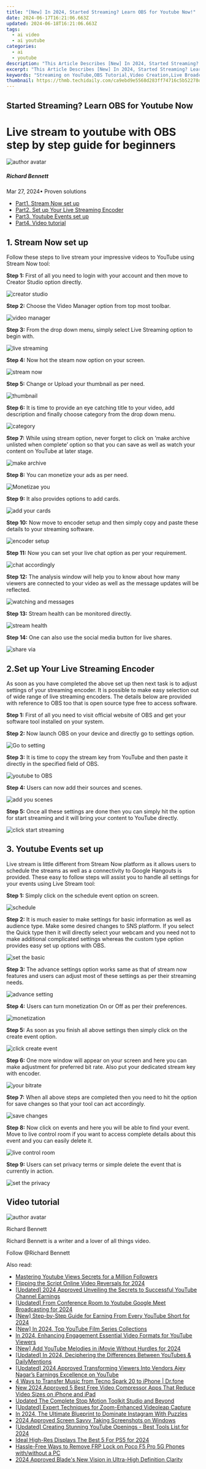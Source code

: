 ```yaml
---
title: "[New] In 2024, Started Streaming? Learn OBS for Youtube Now!"
date: 2024-06-17T16:21:06.663Z
updated: 2024-06-18T16:21:06.663Z
tags:
  - ai video
  - ai youtube
categories:
  - ai
  - youtube
description: "This Article Describes [New] In 2024, Started Streaming? Learn OBS for Youtube Now!"
excerpt: "This Article Describes [New] In 2024, Started Streaming? Learn OBS for Youtube Now!"
keywords: "Streaming on YouTube,OBS Tutorial,Video Creation,Live Broadcast,YouTube Streams,Learning OBS,OBS Guide Youtube"
thumbnail: https://thmb.techidaily.com/ca9ebd9e5568d283ff74716c5b52278ddfb01bff412fbb14fb93882fc8d1dc09.jpg
---
```


## Started Streaming? Learn OBS for Youtube Now

# Live stream to youtube with OBS step by step guide for beginners

![author avatar](https://images.wondershare.com/filmora/article-images/richard-bennett.jpg)

##### Richard Bennett

 Mar 27, 2024• Proven solutions

* [Part1\. Stream Now set up](#part1)
* [Part2. Set up Your Live Streaming Encoder](#part2)
* [Part3\. Youtube Events set up](#part3)
* [Part4\. Video tutorial](#part4)

## 1\. Stream Now set up

Follow these steps to live stream your impressive videos to YouTube using Stream Now tool:

**Step 1:** First of all you need to login with your account and then move to Creator Studio option directly.

![creator studio](https://images.wondershare.com/filmora/article-images/creator-studio.jpg)

**Step 2:** Choose the Video Manager option from top most toolbar.

![video manager](https://images.wondershare.com/filmora/article-images/video-manager.jpg)

**Step 3:** From the drop down menu, simply select Live Streaming option to begin with.

![live streaming](https://images.wondershare.com/filmora/article-images/live-streaming.jpg)

**Step 4:** Now hot the steam now option on your screen.

![stream now](https://images.wondershare.com/filmora/article-images/stream-now.jpg)

**Step 5:** Change or Upload your thumbnail as per need.

![thumbnail](https://images.wondershare.com/filmora/article-images/thumbnail.jpg)

**Step 6:** It is time to provide an eye catching title to your video, add description and finally choose category from the drop down menu.

![category](https://images.wondershare.com/filmora/article-images/category.jpg)

**Step 7:** While using stream option, never forget to click on ‘make archive unlisted when complete’ option so that you can save as well as watch your content on YouTube at later stage.

![make archive](https://images.wondershare.com/filmora/article-images/make-archive.jpg)

**Step 8:** You can monetize your ads as per need.

![Monetizae you](https://images.wondershare.com/filmora/article-images/monetizae-you.jpg)

**Step 9:** It also provides options to add cards.

![add your cards](https://images.wondershare.com/filmora/article-images/add-your-cards.jpg)

**Step 10:** Now move to encoder setup and then simply copy and paste these details to your streaming software.

![encoder setup](https://images.wondershare.com/filmora/article-images/encoder-setup.jpg)

**Step 11:** Now you can set your live chat option as per your requirement.

![chat accordingly](https://images.wondershare.com/filmora/article-images/chat-accordingly.jpg)

**Step 12:** The analysis window will help you to know about how many viewers are connected to your video as well as the message updates will be reflected.

![watching and messages](https://images.wondershare.com/filmora/article-images/watching-and-messages.jpg)

**Step 13:** Stream health can be monitored directly.

![stream health](https://images.wondershare.com/filmora/article-images/stream-health.jpg)

**Step 14:** One can also use the social media button for live shares.

![share via](https://images.wondershare.com/filmora/article-images/share-via.jpg)

## 2.Set up Your Live Streaming Encoder

As soon as you have completed the above set up then next task is to adjust settings of your streaming encoder. It is possible to make easy selection out of wide range of live streaming encoders. The details below are provided with reference to OBS too that is open source type free to access software.

**Step 1:** First of all you need to visit official website of OBS and get your software tool installed on your system.

**Step 2:** Now launch OBS on your device and directly go to settings option.

![Go to setting](https://images.wondershare.com/filmora/article-images/go-to-setting.jpg)

**Step 3:** It is time to copy the stream key from YouTube and then paste it directly in the specified field of OBS.

![youtube to OBS](https://images.wondershare.com/filmora/article-images/youtube-to-obs.jpg)

**Step 4:** Users can now add their sources and scenes.

![add you scenes](https://images.wondershare.com/filmora/article-images/add-you-scenes.jpg)

**Step 5:** Once all these settings are done then you can simply hit the option for start streaming and it will bring your content to YouTube directly.

![click start streaming](https://images.wondershare.com/filmora/article-images/click-start-streaming.jpg)

## 3\. Youtube Events set up

Live stream is little different from Stream Now platform as it allows users to schedule the streams as well as a connectivity to Google Hangouts is provided. These easy to follow steps will assist you to handle all settings for your events using Live Stream tool:

**Step 1:** Simply click on the schedule event option on screen.

![schedule](https://images.wondershare.com/filmora/article-images/schedule.jpg)

**Step 2:** It is much easier to make settings for basic information as well as audience type. Make some desired changes to SNS platform. If you select the Quick type then it will directly select your webcam and you need not to make additional complicated settings whereas the custom type option provides easy set up options with OBS.

![set the basic](https://images.wondershare.com/filmora/article-images/set-the-basic.jpg)

**Step 3:** The advance settings option works same as that of stream now features and users can adjust most of these settings as per their streaming needs.

![advance setting](https://images.wondershare.com/filmora/article-images/advance-setting.jpg)

**Step 4:** Users can turn monetization On or Off as per their preferences.

![monetization](https://images.wondershare.com/filmora/article-images/monetization.jpg)

**Step 5:** As soon as you finish all above settings then simply click on the create event option.

![click create event](https://images.wondershare.com/filmora/article-images/click-create-event.jpg)

**Step 6:** One more window will appear on your screen and here you can make adjustment for preferred bit rate. Also put your dedicated stream key with encoder.

![your bitrate](https://images.wondershare.com/filmora/article-images/your-bitrate.jpg)

**Step 7:** When all above steps are completed then you need to hit the option for save changes so that your tool can act accordingly.

![save changes](https://images.wondershare.com/filmora/article-images/save-changes.jpg)

**Step 8:** Now click on events and here you will be able to find your event. Move to live control room if you want to access complete details about this event and you can easily delete it.

![live control room](https://images.wondershare.com/filmora/article-images/live-control-room.jpg)

**Step 9:** Users can set privacy terms or simple delete the event that is currently in action.

![set the privacy](https://images.wondershare.com/filmora/article-images/set-the-privacy.jpg)

## Video tutorial

![author avatar](https://images.wondershare.com/filmora/article-images/richard-bennett.jpg)

Richard Bennett

Richard Bennett is a writer and a lover of all things video.

Follow @Richard Bennett


<ins class="adsbygoogle"
     style="display:block"
     data-ad-format="autorelaxed"
     data-ad-client="ca-pub-7571918770474297"
     data-ad-slot="1223367746"></ins>



<ins class="adsbygoogle"
     style="display:block"
     data-ad-client="ca-pub-7571918770474297"
     data-ad-slot="8358498916"
     data-ad-format="auto"
     data-full-width-responsive="true"></ins>

<span class="atpl-alsoreadstyle">Also read:</span>
<div><ul>
<li><a href="https://youtube-docs.techidaily.com/ring-youtube-views-secrets-for-a-million-followers/"><u>Mastering Youtube Views  Secrets for a Million Followers</u></a></li>
<li><a href="https://youtube-docs.techidaily.com/ing-the-script-online-video-reversals-for-2024/"><u>Flipping the Script  Online Video Reversals for 2024</u></a></li>
<li><a href="https://youtube-docs.techidaily.com/ed-2024-approved-unveiling-the-secrets-to-successful-youtube-channel-earnings/"><u>[Updated] 2024 Approved  Unveiling the Secrets to Successful YouTube Channel Earnings</u></a></li>
<li><a href="https://youtube-docs.techidaily.com/ed-from-conference-room-to-youtube-google-meet-broadcasting-for-2024/"><u>[Updated] From Conference Room to Youtube  Google Meet Broadcasting for 2024</u></a></li>
<li><a href="https://youtube-docs.techidaily.com/tep-by-step-guide-for-earning-from-every-youtube-short-for-2024/"><u>[New] Step-by-Step Guide for Earning From Every YouTube Short for 2024</u></a></li>
<li><a href="https://youtube-docs.techidaily.com/n-2024-top-youtube-film-series-collections/"><u>[New] In 2024, Top YouTube Film Series Collections</u></a></li>
<li><a href="https://youtube-docs.techidaily.com/24-enhancing-engagement-essential-video-formats-for-youtube-viewers/"><u>In 2024, Enhancing Engagement  Essential Video Formats for YouTube Viewers</u></a></li>
<li><a href="https://youtube-docs.techidaily.com/dd-youtube-melodies-in-imovie-without-hurdles-for-2024/"><u>[New] Add YouTube Melodies in iMovie Without Hurdles for 2024</u></a></li>
<li><a href="https://youtube-docs.techidaily.com/ed-in-2024-deciphering-the-differences-between-youtubes-and-dailymentions/"><u>[Updated] In 2024, Deciphering the Differences Between YouTubes & DailyMentions</u></a></li>
<li><a href="https://youtube-docs.techidaily.com/ed-2024-approved-transforming-viewers-into-vendors-ajey-nagars-earnings-excellence-on-youtube/"><u>[Updated] 2024 Approved  Transforming Viewers Into Vendors  Ajey Nagar’s Earnings Excellence on YouTube</u></a></li>
<li><a href="https://blog-min.techidaily.com/4-ways-to-transfer-music-from-tecno-spark-20-to-iphone-drfone-by-drfone-transfer-from-android-transfer-from-android/"><u>4 Ways to Transfer Music from Tecno Spark 20 to iPhone | Dr.fone</u></a></li>
<li><a href="https://video-content-creator.techidaily.com/new-2024-approved-5-best-free-video-compressor-apps-that-reduce-video-sizes-on-iphone-and-ipad/"><u>New 2024 Approved 5 Best Free Video Compressor Apps That Reduce Video Sizes on iPhone and iPad</u></a></li>
<li><a href="https://ai-video-tools.techidaily.com/updated-the-complete-stop-motion-toolkit-studio-and-beyond/"><u>Updated The Complete Stop Motion Toolkit Studio and Beyond</u></a></li>
<li><a href="https://some-knowledge.techidaily.com/updated-expert-techniques-for-zoom-enhanced-videoleap-capture/"><u>[Updated] Expert Techniques for Zoom-Enhanced Videoleap Capture</u></a></li>
<li><a href="https://instagram-clips.techidaily.com/in-2024-the-ultimate-blueprint-to-dominate-instagram-with-puzzles/"><u>In 2024, The Ultimate Blueprint to Dominate Instagram With Puzzles</u></a></li>
<li><a href="https://video-capture.techidaily.com/2024-approved-screen-savvy-taking-screenshots-on-windows/"><u>2024 Approved  Screen Savvy  Taking Screenshots on Windows</u></a></li>
<li><a href="https://facebook-video-footage.techidaily.com/updated-creating-stunning-youtube-openings-best-tools-list-for-2024/"><u>[Updated] Creating Stunning YouTube Openings - Best Tools List for 2024</u></a></li>
<li><a href="https://some-techniques.techidaily.com/ideal-high-res-displays-the-best-5-for-ps5-for-2024/"><u>Ideal High-Res Displays  The Best 5 For PS5 for 2024</u></a></li>
<li><a href="https://bypass-frp.techidaily.com/hassle-free-ways-to-remove-frp-lock-on-poco-f5-pro-5g-phones-withwithout-a-pc-by-drfone-android/"><u>Hassle-Free Ways to Remove FRP Lock on Poco F5 Pro 5G Phones with/without a PC</u></a></li>
<li><a href="https://extra-hints.techidaily.com/2024-approved-blades-new-vision-in-ultra-high-definition-clarity/"><u>2024 Approved  Blade's New Vision in Ultra-High Definition Clarity</u></a></li>
</ul></div>

